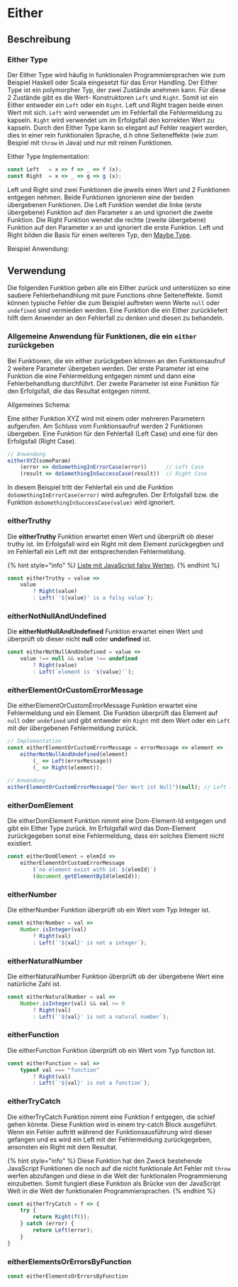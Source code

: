 # Either

## Beschreibung

### Either Type

Der Either Type wird häufig in funktionalen Programmiersprachen wie zum Beispiel Haskell oder Scala eingesetzt für das Error Handling. Der Either Type ist ein polymorpher Typ, der zwei Zustände anehmen kann. Für diese 2 Zustände gibt es die Wert- Konstruktoren `Left` und `Right`. Somit ist ein Either entweder ein `Left` oder ein `Right`. Left und Right tragen beide einen Wert mit sich. `Left` wird verwendet um im Fehlerfall die Fehlermeldung zu kapseln. `Right` wird verwendet um im Erfolgsfall den korrekten Wert zu kapseln. Durch den Either Type kann so elegant auf Fehler reagiert werden, dies in einer rein funktionalen Sprache,  d.h ohne Seiteneffekte \(wie zum Bespiel mit `throw` in Java\) und nur mit reinen Funktionen.

Either Type Implementation:

```javascript
const Left   = x => f => _ => f (x);
const Right  = x => _ => g => g (x);
```

Left und Right sind zwei Funktionen die jeweils einen Wert und 2 Funktionen entgegen nehmen. Beide Funktionen ignorieren eine der beiden übergebenen Funktionen. Die Left Funktion wendet die linke \(erste übergebene\) Funktion auf den Parameter x an und ignoriert die zweite Funktion. Die Right Funktion wendet die rechte \(zweite übergebene\) Funktion auf den Parameter x an und ignoriert die erste Funktion. Left und Right bilden die Basis für einen weiteren Typ, den [Maybe Type](maybe.md).

Beispiel Anwendung:

## Verwendung

Die folgenden Funktion geben alle ein Either zurück und unterstüzen so eine saubere Fehlerbehandhlung mit pure Functions ohne Seiteneffekte. Somit können typische Fehler die zum Beispiel auftreten wenn Werte `null` oder `undefined` sind vermieden werden. Eine Funktion die ein Either zurückliefert hilft dem Anwender an den Fehlerfall zu denken und diesen zu behandeln.

### Allgemeine Anwendung für Funktionen, die ein `either` zurückgeben

Bei Funktionen, die ein either zurückgeben können an den Funktionsaufruf 2 weitere Parameter übergeben werden. Der erste Parameter ist eine Funktion die eine Fehlermeldung entgegen nimmt und dann eine Fehlerbehandlung durchführt. Der zweite Parameter ist eine Funktion für den Erfolgsfall, die das Resultat entgegen nimmt.

Allgemeines Schema:

Eine either Funktion XYZ wird mit einem oder mehreren Parametern aufgerufen. Am Schluss vom Funktionsaufruf werden 2 Funktionen übergeben. Eine Funktion für den Fehlerfall \(Left Case\) und eine für den Erfolgsfall \(Right Case\).

```javascript
// Anwendung        
eitherXYZ(someParam)
    (error => doSomethingInErrorCase(error))      // Left Case
    (result => doSomethingInSuccessCase(result))  // Right Case
```

In diesem Beispiel tritt der Fehlerfall ein und die Funktion `doSomethingInErrorCase(error)` wird aufegrufen. Der Erfolgsfall bzw. die Funktion `doSomethingInSuccessCase(value)` wird ignoriert.

### eitherTruthy

Die **eitherTruthy** Funktion erwartet einen Wert und überprüft ob dieser truthy ist.  Im Erfolgsfall wird ein Right mit dem Element zurückgegben und im Fehlerfall ein Left mit der entsprechenden Fehlermeldung.

{% hint style="info" %}
[Liste mit JavaScript falsy Werten](https://developer.mozilla.org/en-US/docs/Glossary/Falsy).
{% endhint %}

```javascript
const eitherTruthy = value =>
    value
        ? Right(value)
        : Left(`'${value}' is a falsy value`);
```

### eitherNotNullAndUndefined

Die **eitherNotNullAndUndefined** Funktion erwartet einen Wert und überprüft ob dieser nicht **null** oder **undefined** ist.

```javascript
const eitherNotNullAndUndefined = value =>
    value !== null && value !== undefined
        ? Right(value)
        : Left(`element is '${value}'`);
```

### eitherElementOrCustomErrorMessage

Die eitherElementOrCustomErrorMessage Funktion erwartet eine Fehlermeldung und ein Element. Die Funktion überprüft das Element auf `null` oder `undefined` und gibt entweder ein `Right` mit dem Wert oder ein `Left` mit der übergebenen Fehlermeldung zurück.

```javascript
// Implementation
const eitherElementOrCustomErrorMessage = errorMessage => element =>
    eitherNotNullAndUndefined(element)
        (_ => Left(errorMessage))
        (_ => Right(element));
 
// Anwendung       
eitherElementOrCustomErrorMessage("Der Wert ist Null")(null); // Left ("Der Wert ist null")
```

### eitherDomElement

Die eitherDomElement Funktion nimmt eine Dom-Element-Id entgegen und gibt ein Either Type zurück. Im Erfolgsfall wird das Dom-Element zurückgegeben sonst eine Fehlermeldung, dass ein solches Element nicht existiert.

```javascript
const eitherDomElement = elemId =>
    eitherElementOrCustomErrorMessage
        (`no element exist with id: ${elemId}`)
        (document.getElementById(elemId));
```

### eitherNumber

Die eitherNumber Funktion überprüft ob ein Wert vom Typ Integer ist.

```javascript
const eitherNumber = val =>
    Number.isInteger(val)
        ? Right(val)
        : Left(`'${val}' is not a integer`);
```

### eitherNaturalNumber

Die eitherNaturalNumber Funktion überprüft ob der übergebene Wert eine natürliche Zahl ist.

```javascript
const eitherNaturalNumber = val =>
    Number.isInteger(val) && val >= 0
        ? Right(val)
        : Left(`'${val}' is not a natural number`);
```

### eitherFunction

Die eitherFunction Funktion überprüft ob ein Wert vom Typ function ist.

```javascript
const eitherFunction = val =>
    typeof val === "function"
        ? Right(val)
        : Left(`'${val}' is not a function`);
```

### eitherTryCatch

Die eitherTryCatch Funktion nimmt eine Funktion f entgegen, die schief gehen könnte. Diese Funktion wird in einem try-catch Block ausgeführt. Wenn ein Fehler auftritt während der Funktionsausführung wird dieser gefangen und es wird ein Left mit der Fehlermeldung zurückgegeben, ansonsten ein Right mit dem Resultat.

{% hint style="info" %}
Diese Funktion hat den Zweck bestehende JavaScript Funktionen die noch auf die nicht funktionale Art Fehler mit `throw` werfen abzufangen und diese in die Welt der funktionalen Programmierung einzubetten. Somit fungiert diese Funktion als Brücke von der JavaScript Welt in die Welt der funktionalen Programmiersprachen.
{% endhint %}

```javascript
const eitherTryCatch = f => {
    try {
        return Right(f());
    } catch (error) {
        return Left(error);
    }
}
```

### eitherElementsOrErrorsByFunction

```javascript
const eitherElementsOrErrorsByFunction
```







